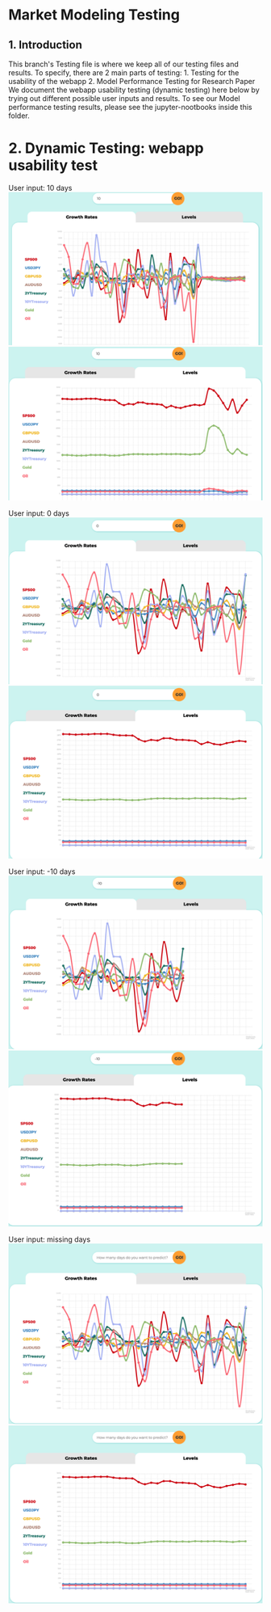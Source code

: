 # Market Modeling Testing

## 1. Introduction
This branch's Testing file is where we keep all of our testing files and results. 
To specify, there are 2 main parts of testing: 1. Testing for the usability of the webapp 2. Model Performance Testing for Research Paper
We document the webapp usability testing (dynamic testing) here below by trying out different possible user inputs and results.
To see our Model performance testing results, please see the jupyter-nootbooks inside this folder.

# 2. Dynamic Testing: webapp usability test 
User input: 10 days 
![Screenshot](10_growth.png)
![Screenshot](10_level.png)

User input: 0 days
![Screenshot](0_growth.png)
![Screenshot](0_level.png)

User input: -10 days
![Screenshot](-10_growth.png)
![Screenshot](-10_level.png)

User input: missing days 
![Screenshot](missing_growth.png)
![Screenshot](missing_level.png)
